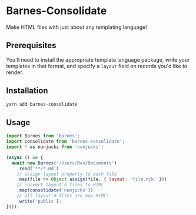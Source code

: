 # Barnes-Consolidate
Make HTML files with just about any templating language!

## Prerequisites
You'll need to install the appropriate template language package, write
your templates in that format, and specify a `layout` field on records you'd
like to render.

## Installation
```bash
yarn add barnes-consolidate
```

## Usage
```javascript
import Barnes from 'barnes';
import consolidate from 'barnes-consolidate';
import * as nunjucks from 'nunjucks';

(async () => {
  await new Barnes('/Users/Dev/Documents')
    .read('**/*.md')
    // assign layout property to each file
    .map(file => Object.assign(file, { layout: 'file.njk' }))
    // convert layout'd files to HTML
    .map(consolidate('nunjucks'))
    // all layout'd files are now HTML!
    .write('public');
}());
```